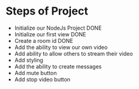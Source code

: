 # Steps of Project

- Initialize our NodeJs Project DONE
- Initialize our first view DONE
- Create a room id DONE
- Add the ability to view our own video
- Add ability to allow others to stream their video
- Add styling
- Add the ability to create messages
- Add mute button
- Add stop video button